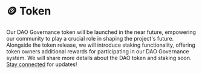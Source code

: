# 🪙 Token

Our DAO Governance token will be launched in the near future, empowering our community to play a crucial role in shaping the project's future. Alongside the token release, we will introduce staking functionality, offering token owners additional rewards for participating in our DAO Governance system. We will share more details about the DAO token and staking soon. [Stay connected](https://discord.com/invite/dPNE6fK4S4) for updates!
